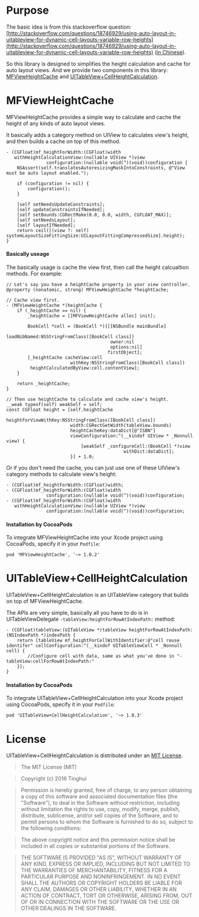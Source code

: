 # Purpose

The basic idea is from this stackoverflow question: [http://stackoverflow.com/questions/18746929/using-auto-layout-in-uitableview-for-dynamic-cell-layouts-variable-row-heights](http://stackoverflow.com/questions/18746929/using-auto-layout-in-uitableview-for-dynamic-cell-layouts-variable-row-heights) ([in Chinese](http://codingobjc.com/blog/2014/10/15/shi-yong-autolayoutshi-xian-uitableviewde-celldong-tai-bu-ju-he-ke-bian-xing-gao/)). 

So this library is designed to simplifies the height calculation and cache for auto layout views. And we provide two components in this library: [MFViewHeightCache](#jump_to_0) and [UITableView+CellHeightCalculation](#jump_to_1).

# <span id="jump_to_0">MFViewHeightCache</span> 

MFViewHeightCache provides a simple way to calculate and cache the height of any kinds of auto layout views.

It basically adds a category method on UIView to calculates view's height, and then builds a cache on top of this method. 

```objc
- (CGFloat)mf_heightForWidth:(CGFloat)width
   withHeightCalculationView:(nullable UIView *)view
               configuration:(nullable void(^)(void))configuration {
    NSAssert(self.translatesAutoresizingMaskIntoConstraints, @"View must be auto layout enabled.");

    if (configuration != nil) {
        configuration();
    }
    
    [self setNeedsUpdateConstraints];
    [self updateConstraintsIfNeeded];
    [self setBounds:CGRectMake(0.0, 0.0, width, CGFLOAT_MAX)];
    [self setNeedsLayout];
    [self layoutIfNeeded];
    return ceil([(view ?: self) systemLayoutSizeFittingSize:UILayoutFittingCompressedSize].height);
}
```

#### Basically useage

The basically usage is cache the view first, then call the height calcualtion methods. For example:

```objc
// Let's say you have a heightCache property in your view controller.
@property (nonatomic, strong) MFViewHeightCache *heightCache;

// Cache view first.
- (MFViewHeightCache *)heightCache {
    if (_heightCache == nil) {
        _heightCache = [[MFViewHeightCache alloc] init];
        
        BookCell *cell = (BookCell *)[[[NSBundle mainBundle]
                                       loadNibNamed:NSStringFromClass([BookCell class])
                                       owner:nil
                                       options:nil]
                                      firstObject];
        [_heightCache cacheView:cell
                        withKey:NSStringFromClass([BookCell class])
         heightCalculatedByView:cell.contentView];
    }
    
    return _heightCache;
}

// Then use heightCache to calculate and cache view's height.
__weak typeof(self) weakSelf = self;
const CGFloat height = [self.heightCache
                        heightForViewWithKey:NSStringFromClass([BookCell class])
                        width:CGRectGetWidth(tableView.bounds)
                        heightCacheKey:dataDict[@"ISBN"]
                        viewConfiguration:^(__kindof UIView * _Nonnull view) {
                            [weakSelf _configureCell:(BookCell *)view
                                            withDict:dataDict];
                        }] + 1.0;
```

Or if you don't need the cache, you can just use one of these UIView's category methods to calculate view's height:

```objc
- (CGFloat)mf_heightForWidth:(CGFloat)width;
- (CGFloat)mf_heightForWidth:(CGFloat)width
               configuration:(nullable void(^)(void))configuration;
- (CGFloat)mf_heightForWidth:(CGFloat)width
   withHeightCalculationView:(nullable UIView *)view
               configuration:(nullable void(^)(void))configuration;
```

#### Installation by CocoaPods

To integrate MFViewHeightCache into your Xcode project using CocoaPods, specify it in your `Podfile`:

```objc
pod 'MFViewHeightCache', '~> 1.0.2'
```
	
# <span id="jump_to_1">UITableView+CellHeightCalculation</span> 


UITableView+CellHeightCalculation is an UITableView category that builds on top of MFViewHeightCache.

The APIs are very simple, basically all you have to do is in UITableViewDelegate `-tableView:heightForRowAtIndexPath:` method:

```objc
- (CGFloat)tableView:(UITableView *)tableView heightForRowAtIndexPath:(NSIndexPath *)indexPath {
    return [tableView mf_heightForCellWithIdentifier:@"cell reuse identifer" cellConfiguration:^(__kindof UITableViewCell * _Nonnull cell) {
        //Configure cell with data, same as what you've done in "-tableView:cellForRowAtIndexPath:"
    }];
}
```

#### Installation by CocoaPods

To integrate UITableView+CellHeightCalculation into your Xcode project using CocoaPods, specify it in your `Podfile`:

```objc
pod 'UITableView+CellHeightCalculation', '~> 1.0.3'
```

# License
UITableView+CellHeightCalculation is distributed under an [MIT License](http://opensource.org/licenses/MIT).

> The MIT License (MIT)

> Copyright (c) 2016 Tinghui

> Permission is hereby granted, free of charge, to any person obtaining a copy
of this software and associated documentation files (the "Software"), to deal
in the Software without restriction, including without limitation the rights
to use, copy, modify, merge, publish, distribute, sublicense, and/or sell
copies of the Software, and to permit persons to whom the Software is
furnished to do so, subject to the following conditions:

> The above copyright notice and this permission notice shall be included in all
copies or substantial portions of the Software.

> THE SOFTWARE IS PROVIDED "AS IS", WITHOUT WARRANTY OF ANY KIND, EXPRESS OR
IMPLIED, INCLUDING BUT NOT LIMITED TO THE WARRANTIES OF MERCHANTABILITY,
FITNESS FOR A PARTICULAR PURPOSE AND NONINFRINGEMENT. IN NO EVENT SHALL THE
AUTHORS OR COPYRIGHT HOLDERS BE LIABLE FOR ANY CLAIM, DAMAGES OR OTHER
LIABILITY, WHETHER IN AN ACTION OF CONTRACT, TORT OR OTHERWISE, ARISING FROM,
OUT OF OR IN CONNECTION WITH THE SOFTWARE OR THE USE OR OTHER DEALINGS IN THE
SOFTWARE.


